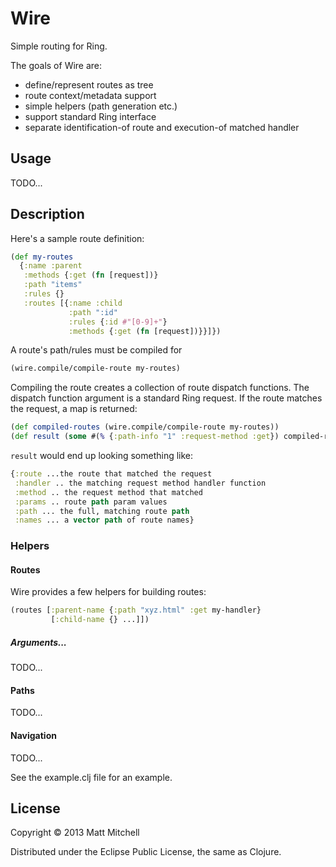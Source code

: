 # Wire

Simple routing for Ring.

The goals of Wire are:

  * define/represent routes as tree
  * route context/metadata support
  * simple helpers (path generation etc.)
  * support standard Ring interface
  * separate identification-of route and execution-of matched handler

## Usage
TODO...

## Description

Here's a sample route definition:

```clojure
(def my-routes
  {:name :parent
   :methods {:get (fn [request])}
   :path "items"
   :rules {}
   :routes [{:name :child
             :path ":id"
             :rules {:id #"[0-9]+"}
             :methods {:get (fn [request])}}]})
```

A route's path/rules must be compiled for 

```clojure
(wire.compile/compile-route my-routes)
```

Compiling the route creates a collection of route dispatch functions. The dispatch function argument is a standard Ring request.
If the route matches the request, a map is returned:

```clojure
(def compiled-routes (wire.compile/compile-route my-routes))
(def result (some #(% {:path-info "1" :request-method :get}) compiled-routes))
```

`result` would end up looking something like:

```clojure
{:route ...the route that matched the request
 :handler .. the matching request method handler function
 :method .. the request method that matched
 :params .. route path param values
 :path ... the full, matching route path
 :names ... a vector path of route names}
```

### Helpers

#### Routes
Wire provides a few helpers for building routes:

```clojure
(routes [:parent-name {:path "xyz.html" :get my-handler}
         [:child-name {} ...]])
```

##### Arguments...
TODO...

#### Paths
TODO...

#### Navigation
TODO...

See the example.clj file for an example.

## License

Copyright © 2013 Matt Mitchell

Distributed under the Eclipse Public License, the same as Clojure.
